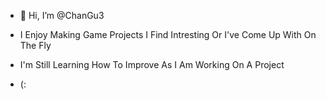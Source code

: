 - 👋 Hi, I’m @ChanGu3

- I Enjoy Making Game Projects I Find Intresting Or I've Come Up With On The Fly
- I'm Still Learning How To Improve As I Am Working On A Project
- (:

